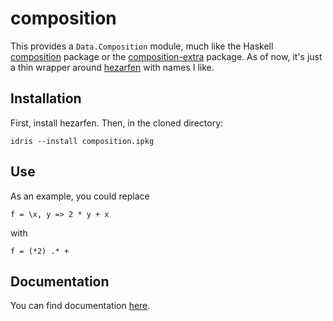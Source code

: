 # composition

This provides a `Data.Composition` module, much like the Haskell
[composition](https://hackage.haskell.org/package/composition-1.0.2.1) package
or the
[composition-extra](https://hackage.haskell.org/package/composition-extra)
package. As of now, it's just a thin wrapper around
[hezarfen](https://github.com/joom/hezarfen) with names I like.

## Installation

First, install hezarfen. Then, in the cloned directory:

```
idris --install composition.ipkg
```

## Use

As an example, you could replace

```
f = \x, y => 2 * y + x
```

with

```
f = (*2) .* +
```

## Documentation

You can find documentation
[here](https://vmchale.github.io/composition/index.html).
